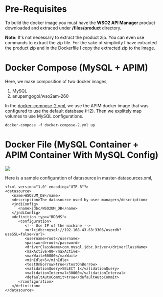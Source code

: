 
# Pre-Requisites
To build the docker image you must have the **WSO2 API Manager** product downloaded and extraced under **/files/product** directory.

**Note:** It's not necessary to extract the product zip. You can even use commands to extract the zip file. For the sake of simplicity I have extracted the product zip and in the Dockerfile I copy the extracted zip to the image.

# Docker Compose (MySQL + APIM)

Here, we make composition of two docker images,

1. MySQL
2. anupamgogoi/wso2am-260

In the [docker-compose-2.yml](https://github.com/anupamgogoi-wso2/docker-wso2/blob/master/APIM/mysql/docker-compose-2.yml), we use the APIM docker image that was configured to use the default database (H2). Then we explitely map volumes to use MySQL configurations.
```
docker-compose -f docker-compose-2.yml up
```

# Docker File (MySQL Container + APIM Container With MySQL Config)
![](https://github.com/anupamgogoi-wso2/docker-wso2/blob/master/APIM/mysql/files/product/access-mysql-container-from-another-container.jpg?raw=true)

Here is a sample configuration of datasource in master-datasources.xml,
```
<?xml version="1.0" encoding="UTF-8"?>
<datasource>
   <name>WSO2UM_DB</name>
   <description>The datasource used by user manager</description>
   <jndiConfig>
      <name>jdbc/WSO2UM_DB</name>
   </jndiConfig>
   <definition type="RDBMS">
      <configuration>
         <!-- Use IP of the machine -->
         <url>jdbc:mysql://192.168.43.63:3306/userdb?useSSL=false</url>
         <username>root</username>
         <password>root</password>
         <driverClassName>com.mysql.jdbc.Driver</driverClassName>
         <maxActive>80</maxActive>
         <maxWait>60000</maxWait>
         <minIdle>5</minIdle>
         <testOnBorrow>true</testOnBorrow>
         <validationQuery>SELECT 1</validationQuery>
         <validationInterval>30000</validationInterval>
         <defaultAutoCommit>true</defaultAutoCommit>
      </configuration>
   </definition>
</datasource>
```
